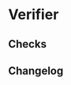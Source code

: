 # Verifier

<!-- What is the verifier? Why do we need it? -->

## Checks

<!-- TODO abstract: the types of different verifier checks, associated error messages and how to not trip them -->

## Changelog

<!-- Describe some major changes which happend to the verifier -->

<!-- instnr increase to 1M -->
